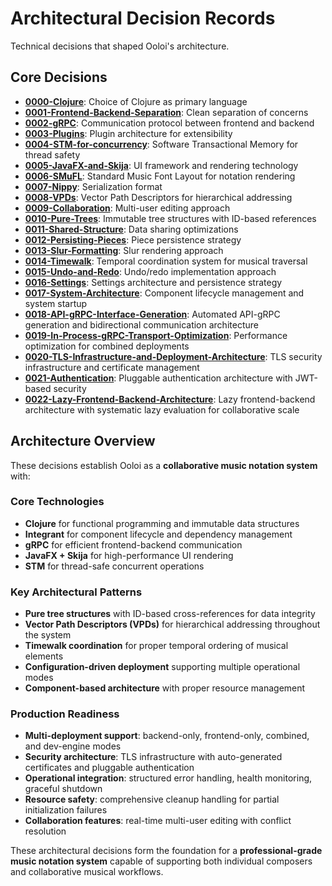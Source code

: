 # Architectural Decision Records

Technical decisions that shaped Ooloi's architecture.

## Core Decisions

- **[0000-Clojure](0000-Clojure.md)**: Choice of Clojure as primary language
- **[0001-Frontend-Backend-Separation](0001-Frontend-Backend-Separation.md)**: Clean separation of concerns
- **[0002-gRPC](0002-gRPC.md)**: Communication protocol between frontend and backend
- **[0003-Plugins](0003-Plugins.md)**: Plugin architecture for extensibility
- **[0004-STM-for-concurrency](0004-STM-for-concurrency.md)**: Software Transactional Memory for thread safety
- **[0005-JavaFX-and-Skija](0005-JavaFX-and-Skija.md)**: UI framework and rendering technology
- **[0006-SMuFL](0006-SMuFL.md)**: Standard Music Font Layout for notation rendering
- **[0007-Nippy](0007-Nippy.md)**: Serialization format
- **[0008-VPDs](0008-VPDs.md)**: Vector Path Descriptors for hierarchical addressing
- **[0009-Collaboration](0009-Collaboration.md)**: Multi-user editing approach
- **[0010-Pure-Trees](0010-Pure-Trees.md)**: Immutable tree structures with ID-based references
- **[0011-Shared-Structure](0011-Shared-Structure.md)**: Data sharing optimizations
- **[0012-Persisting-Pieces](0012-Persisting-Pieces.md)**: Piece persistence strategy
- **[0013-Slur-Formatting](0013-Slur-Formatting.md)**: Slur rendering approach
- **[0014-Timewalk](0014-Timewalk.md)**: Temporal coordination system for musical traversal
- **[0015-Undo-and-Redo](0015-Undo-and-Redo.md)**: Undo/redo implementation approach
- **[0016-Settings](0016-Settings.md)**: Settings architecture and persistence strategy
- **[0017-System-Architecture](0017-System-Architecture.md)**: Component lifecycle management and system startup
- **[0018-API-gRPC-Interface-Generation](0018-API-gRPC-Interface-Generation.md)**: Automated API-gRPC generation and bidirectional communication architecture
- **[0019-In-Process-gRPC-Transport-Optimization](0019-In-Process-gRPC-Transport-Optimization.md)**: Performance optimization for combined deployments
- **[0020-TLS-Infrastructure-and-Deployment-Architecture](0020-TLS-Infrastructure-and-Deployment-Architecture.md)**: TLS security infrastructure and certificate management
- **[0021-Authentication](0021-Authentication.md)**: Pluggable authentication architecture with JWT-based security
- **[0022-Lazy-Frontend-Backend-Architecture](0022-Lazy-Frontend-Backend-Architecture.md)**: Lazy frontend-backend architecture with systematic lazy evaluation for collaborative scale

## Architecture Overview

These decisions establish Ooloi as a **collaborative music notation system** with:

### **Core Technologies**
- **Clojure** for functional programming and immutable data structures
- **Integrant** for component lifecycle and dependency management
- **gRPC** for efficient frontend-backend communication
- **JavaFX + Skija** for high-performance UI rendering
- **STM** for thread-safe concurrent operations

### **Key Architectural Patterns**
- **Pure tree structures** with ID-based cross-references for data integrity
- **Vector Path Descriptors (VPDs)** for hierarchical addressing throughout the system
- **Timewalk coordination** for proper temporal ordering of musical elements
- **Configuration-driven deployment** supporting multiple operational modes
- **Component-based architecture** with proper resource management

### **Production Readiness**
- **Multi-deployment support**: backend-only, frontend-only, combined, and dev-engine modes
- **Security architecture**: TLS infrastructure with auto-generated certificates and pluggable authentication
- **Operational integration**: structured error handling, health monitoring, graceful shutdown
- **Resource safety**: comprehensive cleanup handling for partial initialization failures
- **Collaboration features**: real-time multi-user editing with conflict resolution

These architectural decisions form the foundation for a **professional-grade music notation system** capable of supporting both individual composers and collaborative musical workflows.
